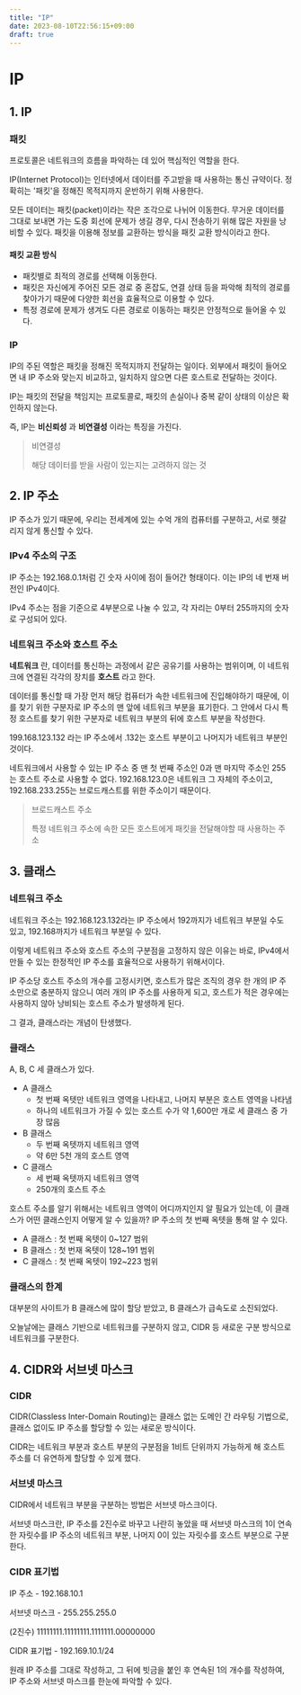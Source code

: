 ```yaml
---
title: "IP"
date: 2023-08-10T22:56:15+09:00
draft: true
---
```


# IP
## 1. IP
### 패킷
프로토콜은 네트워크의 흐름을 파악하는 데 있어 핵심적인 역할을 한다.

IP(Internet Protocol)는 인터넷에서 데이터를 주고받을 때 사용하는 통신 규약이다. 정확히는 '패킷'을 정해진 목적지까지 운반하기 위해 사용한다.

모든 데이터는 패킷(packet)이라는 작은 조각으로 나뉘어 이동한다. 무거운 데이터를 그대로 보내면 가는 도중 회선에 문제가 생길 경우, 다시 전송하기 위해 많은 자원을 낭비할 수 있다. 패킷을 이용해 
정보를 교환하는 방식을 패킷 교환 방식이라고 한다.

#### 패킷 교환 방식
- 패킷별로 최적의 경로를 선택해 이동한다.
- 패킷은 자신에게 주어진 모든 경로 중 혼잡도, 연결 상태 등을 파악해 최적의 경로를 찾아가기 때문에 다양한 회선을 효율적으로 이용할 수 있다.
- 특정 경로에 문제가 생겨도 다른 경로로 이동하는 패킷은 안정적으로 들어올 수 있다.

### IP
IP의 주된 역할은 패킷을 정해진 목적지까지 전달하는 일이다. 외부에서 패킷이 들어오면 내 IP 주소와 맞는지 비교하고, 일치하지 않으면 다른 호스트로 전달하는 것이다.

IP는 패킷의 전달을 책임지는 프로토콜로, 패킷의 손실이나 중복 같이 상태의 이상은 확인하지 않는다.

즉, IP는 **비신뢰성** 과 **비연결성** 이라는 특징을 가진다.
> 비연결성
> 
> 해당 데이터를 받을 사람이 있는지는 고려하지 않는 것

## 2. IP 주소
IP 주소가 있기 때문에, 우리는 전세계에 있는 수억 개의 컴퓨터를 구분하고, 서로 헷갈리지 않게 통신할 수 있다.
### IPv4 주소의 구조
IP 주소는 192.168.0.1처럼 긴 숫자 사이에 점이 들어간 형태이다. 이는 IP의 네 번재 버전인 IPv4이다.

IPv4 주소는 점을 기준으로 4부분으로 나눌 수 있고, 각 자리는 0부터 255까지의 숫자로 구성되어 있다.

### 네트워크 주소와 호스트 주소
**네트워크** 란, 데이터를 통신하는 과정에서 같은 공유기를 사용하는 범위이며, 이 네트워크에 연결된 각각의 장치를 **호스트** 라고 한다.

데이터를 통신할 때 가장 먼저 해당 컴퓨터가 속한 네트워크에 진입해야하기 때문에, 이를 찾기 위한 구분자로 IP 주소의 맨 앞에 네트워크 부분을 표기한다.
그 안에서 다시 특정 호스트를 찾기 위한 구분자로 네트워크 부분의 뒤에 호스트 부분을 작성한다.

199.168.123.132 라는 IP 주소에서 .132는 호스트 부분이고 나머지가 네트워크 부분인 것이다.

네트워크에서 사용할 수 있는 IP 주소 중 맨 첫 번째 주소인 0과 맨 마지막 주소인 255는 호스트 주소로 사용할 수 없다.
192.168.123.0은 네트워크 그 자체의 주소이고, 192.168.233.255는 브로드캐스트를 위한 주소이기 때문이다.
> 브로드캐스트 주소
> 
> 특정 네트워크 주소에 속한 모든 호스트에게 패킷을 전달해야할 때 사용하는 주소

## 3. 클래스
### 네트워크 주소
네트워크 주소는 192.168.123.132라는 IP 주소에서 192까지가 네트워크 부분일 수도 있고, 192.168까지가 네트워크 부분일 수 있다.

이렇게 네트워크 주소와 호스트 주소의 구분점을 고정하지 않은 이유는 바로, IPv4에서 만들 수 있는 한정적인 IP 주소를 효율적으로 사용하기 위해서이다.

IP 주소당 호스트 주소의 개수를 고정시키면, 호스트가 많은 조직의 경우 한 개의 IP 주소만으로 충분하지 않으니 여러 개의 IP 주소를 사용하게 되고,
호스트가 적은 경우에는 사용하지 않아 낭비되는 호스트 주소가 발생하게 된다.

그 결과, 클래스라는 개념이 탄생했다.

### 클래스
A, B, C 세 클래스가 있다.
- A 클래스
  - 첫 번째 옥텟만 네트워크 영역을 나타내고, 나머지 부분은 호스트 영역을 나타냄
  - 하나의 네트워크가 가질 수 있는 호스트 수가 약 1,600만 개로 세 클래스 중 가장 많음
- B 클래스
  - 두 번째 옥텟까지 네트워크 영역
  - 약 6만 5천 개의 호스트 영역
- C 클래스
  - 세 번째 옥텟까지 네트워크 영역
  - 250개의 호스트 주소

호스트 주소를 알기 위해서는 네트워크 영역이 어디까지인지 알 필요가 있는데, 이 클래스가 어떤 클래스인지 어떻게 알 수 있을까?
IP 주소의 첫 번째 옥텟을 통해 알 수 있다.
- A 클래스 : 첫 번째 옥텟이 0~127 범위
- B 클래스 : 첫 번재 옥텟이 128~191 범위
- C 클래스 : 첫 번째 옥텟이 192~223 범위

### 클래스의 한계
대부분의 사이트가 B 클래스에 많이 할당 받았고, B 클래스가 급속도로 소진되었다.

오늘날에는 클래스 기반으로 네트워크를 구분하지 않고, CIDR 등 새로운 구분 방식으로 네트워크를 구분한다.


## 4. CIDR와 서브넷 마스크
### CIDR
CIDR(Classless Inter-Domain Routing)는 클래스 없는 도메인 간 라우팅 기법으로, 클래스 없이도 IP 주소를 할당할 수 있는 새로운 방식이다.

CIDR는 네트워크 부분과 호스트 부분의 구분점을 1비트 단위까지 가능하게 해 호스트 주소를 더 유연하게 할당할 수 있게 했다.

### 서브넷 마스크
CIDR에서 네트워크 부분을 구분하는 방법은 서브넷 마스크이다.

서브넷 마스크란, IP 주소를 2진수로 바꾸고 나란히 놓았을 때 서브넷 마스크의 1이 연속한 자릿수를 IP 주소의 네트워크 부분, 나머지 0이 있는 자릿수를 호스트 부분으로 구분한다.

### CIDR 표기법
IP 주소 - 192.168.10.1

서브넷 마스크 - 255.255.255.0

(2진수)   11111111.11111111.1111111.00000000

CIDR 표기법 - 192.169.10.1/24

원래 IP 주소를 그대로 작성하고, 그 뒤에 빗금을 붙인 후 연속된 1의 개수를 작성하여, IP 주소와 서브넷 마스크를 한눈에 파악할 수 있다.